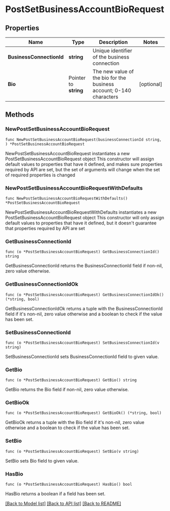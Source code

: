 # PostSetBusinessAccountBioRequest

## Properties

Name | Type | Description | Notes
------------ | ------------- | ------------- | -------------
**BusinessConnectionId** | **string** | Unique identifier of the business connection | 
**Bio** | Pointer to **string** | The new value of the bio for the business account; 0-140 characters | [optional] 

## Methods

### NewPostSetBusinessAccountBioRequest

`func NewPostSetBusinessAccountBioRequest(businessConnectionId string, ) *PostSetBusinessAccountBioRequest`

NewPostSetBusinessAccountBioRequest instantiates a new PostSetBusinessAccountBioRequest object
This constructor will assign default values to properties that have it defined,
and makes sure properties required by API are set, but the set of arguments
will change when the set of required properties is changed

### NewPostSetBusinessAccountBioRequestWithDefaults

`func NewPostSetBusinessAccountBioRequestWithDefaults() *PostSetBusinessAccountBioRequest`

NewPostSetBusinessAccountBioRequestWithDefaults instantiates a new PostSetBusinessAccountBioRequest object
This constructor will only assign default values to properties that have it defined,
but it doesn't guarantee that properties required by API are set

### GetBusinessConnectionId

`func (o *PostSetBusinessAccountBioRequest) GetBusinessConnectionId() string`

GetBusinessConnectionId returns the BusinessConnectionId field if non-nil, zero value otherwise.

### GetBusinessConnectionIdOk

`func (o *PostSetBusinessAccountBioRequest) GetBusinessConnectionIdOk() (*string, bool)`

GetBusinessConnectionIdOk returns a tuple with the BusinessConnectionId field if it's non-nil, zero value otherwise
and a boolean to check if the value has been set.

### SetBusinessConnectionId

`func (o *PostSetBusinessAccountBioRequest) SetBusinessConnectionId(v string)`

SetBusinessConnectionId sets BusinessConnectionId field to given value.


### GetBio

`func (o *PostSetBusinessAccountBioRequest) GetBio() string`

GetBio returns the Bio field if non-nil, zero value otherwise.

### GetBioOk

`func (o *PostSetBusinessAccountBioRequest) GetBioOk() (*string, bool)`

GetBioOk returns a tuple with the Bio field if it's non-nil, zero value otherwise
and a boolean to check if the value has been set.

### SetBio

`func (o *PostSetBusinessAccountBioRequest) SetBio(v string)`

SetBio sets Bio field to given value.

### HasBio

`func (o *PostSetBusinessAccountBioRequest) HasBio() bool`

HasBio returns a boolean if a field has been set.


[[Back to Model list]](../README.md#documentation-for-models) [[Back to API list]](../README.md#documentation-for-api-endpoints) [[Back to README]](../README.md)


